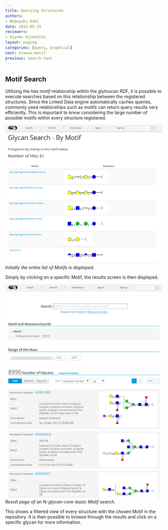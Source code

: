 ```yaml
---
title: Querying Structures
authors:
- Nobuyuki Aoki
date: 2015-05-15
reviewers:
- Kiyoko Kinoshita
layout: paging
categories: [query, graphical]
next: browse-motif
previous: search-text
---
```


Motif Search
------------

Utilizing the _has motif_ relationship within the glytoucan RDF, it is possible to execute searches based on this relationship between the registered structures.  Since the Linked Data engine automatically caches queries, commonly used relationships such as motifs can return query results very efficiently.  This is important to know considering the large number of possible motifs within every structure registered.

![Glytoucan Graphical Interface](/images/manual/search-motif.png)
_Initially the entire list of Motifs is displayed._

Simply by clicking on a specific Motif, the results screen is then displayed.   

![Glytoucan Graphical Interface Results](/images/manual/search-motif-result.png)
_Result page of an N-glycan-core-basic Motif search._

This shows a filtered view of every structure with the chosen Motif in the repository.  It is then possible to browse through the results and click on a specific glycan for more information. 
